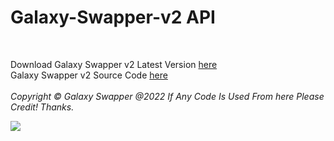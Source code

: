 # Galaxy-Swapper-v2 API
<br>

Download Galaxy Swapper v2 Latest Version [here](https://linkvertise.com/98253/GalaxySwapperv2OfficialDownload) <br />
Galaxy Swapper v2 Source Code [here](https://github.com/GalaxySwapperOfficial/Galaxy-Swapper-v2) <br />
<br/>
*Copyright © Galaxy Swapper @2022 If Any Code Is Used From here Please Credit! Thanks.*

<a href="https://t.co/RdrIUHzKw6?amp=1"><img src="https://cdn.discordapp.com/attachments/846121669813862450/874860699564793866/banner.png"></a>
